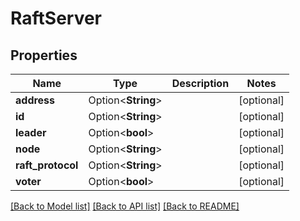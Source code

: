# RaftServer

## Properties

Name | Type | Description | Notes
------------ | ------------- | ------------- | -------------
**address** | Option<**String**> |  | [optional]
**id** | Option<**String**> |  | [optional]
**leader** | Option<**bool**> |  | [optional]
**node** | Option<**String**> |  | [optional]
**raft_protocol** | Option<**String**> |  | [optional]
**voter** | Option<**bool**> |  | [optional]

[[Back to Model list]](../README.md#documentation-for-models) [[Back to API list]](../README.md#documentation-for-api-endpoints) [[Back to README]](../README.md)


